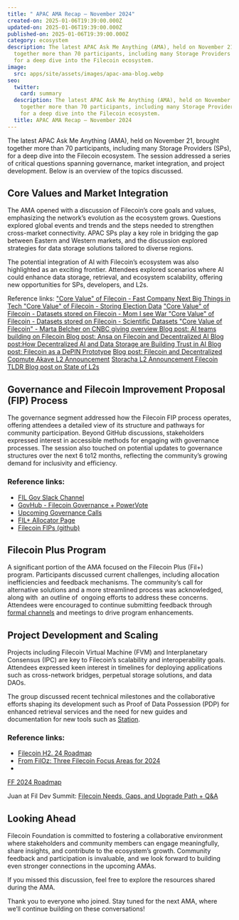 ```yaml
---
title: " APAC AMA Recap – November 2024"
created-on: 2025-01-06T19:39:00.000Z
updated-on: 2025-01-06T19:39:00.000Z
published-on: 2025-01-06T19:39:00.000Z
category: ecosystem
description: The latest APAC Ask Me Anything (AMA), held on November 21, brought
  together more than 70 participants, including many Storage Providers (SPs),
  for a deep dive into the Filecoin ecosystem.
image:
  src: apps/site/assets/images/apac-ama-blog.webp
seo:
  twitter:
    card: summary
  description: The latest APAC Ask Me Anything (AMA), held on November 21, brought
    together more than 70 participants, including many Storage Providers (SPs),
    for a deep dive into the Filecoin ecosystem.
  title: APAC AMA Recap – November 2024
---
```

The latest APAC Ask Me Anything (AMA), held on November 21, brought together more than 70 participants, including many Storage Providers (SPs), for a deep dive into the Filecoin ecosystem. The session addressed a series of critical questions spanning governance, market integration, and project development. Below is an overview of the topics discussed.

## Core Values and Market Integration

The AMA opened with a discussion of Filecoin’s core goals and values, emphasizing the network’s evolution as the ecosystem grows. Questions explored global events and trends and the steps needed to strengthen cross-market connectivity. APAC SPs play a key role in bridging the gap between Eastern and Western markets, and the discussion explored strategies for data storage solutions tailored to diverse regions.

The potential integration of AI with Filecoin’s ecosystem was also highlighted as an exciting frontier. Attendees explored scenarios where AI could enhance data storage, retrieval, and ecosystem scalability, offering new opportunities for SPs, developers, and L2s.

Reference links:
["Core Value" of Filecoin - Fast Company Next Big Things in Tech
](https://www.fastcompany.com/91207410/fast-company-next-big-things-ai-data-2024)["Core Value" of Filecoin - Storing Election Data](https://cryptonews.com/news/benefits-of-storing-election-data-on-decentralized-databases/) 
["Core Value" of Filecoin - Datasets stored on Filecoin - Mom I see War 
](https://x.com/FilFoundation/status/1847367452981940561)["Core Value" of Filecoin - Datasets stored on Filecoin - Scientific Datasets 
](https://x.com/FilFoundation/status/1852064252149768670)["Core Value of Filecoin" - Marta Belcher on CNBC giving overview 
](https://www.cnbc.com/video/2024/11/05/bitcoin-jumps-to-70000-investors-await-election-results-crypto-world.html)[Blog post: AI teams building on Filecoin 
](https://www.fil.org/blog/leading-ai-projects-choose-filecoin-to-advance-ai-marking-the-networks-leading-role-as-depin-backbone-for-ai)[Blog post: Ansa on Filecoin and Decentralized AI 
](https://filecointldr.io/article/from-storage-to-intelligence-exploring-filecoins-role-in-the-ai-ecosystem)[Blog post:How Decentralized AI and Data Storage are Building Trust in AI
](https://www.fil.org/blog/how-decentralized-ai-and-data-storage-is-building-trust-in-ai)[Blog post: Filecoin as a DePIN Prototype](https://www.fil.org/blog/filecoin-as-a-depin-prototype) 
[Blog post: Filecoin and Decentralized Copmute 
](https://www.fil.org/blog/unleashing-the-power-of-decentralized-compute-with-filecoin)[Akave L2 Announcement](https://www.fil.org/blog/filecoin-ecosystem-teams-unveil-l2s) 
[Storacha L2 Announcement
](https://www.fil.org/blog/filecoin-ecosystem-teams-unveil-l2s)[Filecoin TLDR Blog post on State of L2s](https://filecointldr.io/article/state-of-l2s-on-filecoin) 

## Governance and Filecoin Improvement Proposal (FIP) Process

The governance segment addressed how the Filecoin FIP process operates, offering attendees a detailed view of its structure and pathways for community participation. Beyond GitHub discussions, stakeholders expressed interest in accessible methods for engaging with governance processes. The session also touched on potential updates to governance structures over the next 6 to12 months, reflecting the community’s growing demand for inclusivity and efficiency.

### Reference links:

* [FIL Gov Slack Channel](https://filecoinproject.slack.com/?redir=%2Farchives%2FC0535S9TUUF%3Fname%3DC0535S9TUUF)
* [GovHub - Filecoin Governance + PowerVote](https://www.fil.org/governance/govhub) 
* [Upcoming Governance Calls](https://www.fil.org/governance) 
* [FIL+ Allocator Page](https://www.fil.org/filecoin-plus/allocators)
* [Filecoin FIPs (github)](https://github.com/filecoin-project/FIPs)

## Filecoin Plus Program

A significant portion of the AMA focused on the Filecoin Plus (Fil+) program. Participants discussed current challenges, including allocation inefficiencies and feedback mechanisms. The community’s call for alternative solutions and a more streamlined process was acknowledged, along with  an outline of  ongoing efforts to address these concerns. Attendees were encouraged to continue submitting feedback through[ formal channels](https://join.slack.com/share/enQtODE5OTkxNzMxOTQxMC1lYjk5ZWY4NDNhNDE3NjM2OWMwYjViMTQzZjUwODA3ZDgzMTBhYmFjN2I3MDg5MzYwN2U2ODBlZWEyODYxNGUx) and meetings to drive program enhancements.

## Project Development and Scaling

Projects including Filecoin Virtual Machine (FVM) and Interplanetary Consensus (IPC) are key to Filecoin’s scalability and interoperability goals. Attendees expressed keen interest in timelines for deploying applications such as cross-network bridges, perpetual storage solutions, and data DAOs.

The group discussed recent technical milestones and the collaborative efforts shaping its development such as Proof of Data Possession (PDP) for enhanced retrieval services and the need for new guides and documentation for new tools such as [Station](https://docs.filstation.app/).

### Reference links:

* [Filecoin H2. 24 Roadmap](https://www.bitget.com/news/detail/12560604235518) 
* [From FilOz: Three Filecoin Focus Areas for 2024 ](https://www.fil.org/digest/storage-is-just-the-start-three-focus-areas-for-the-filecoin-network-in-2024)
* [](https://www.fil.org/digest/storage-is-just-the-start-three-focus-areas-for-the-filecoin-network-in-2024)

 [FF 2024 Roadmap ](https://www.fil.org/blog/driving-widespread-filecoin-adoption-key-initiatives-and-community-involvement-in-2024)

[](https://www.fil.org/blog/driving-widespread-filecoin-adoption-key-initiatives-and-community-involvement-in-2024)Juan at Fil Dev Summit: [Filecoin Needs, Gaps, and Upgrade Path + Q&A](<>) 



## Looking Ahead

Filecoin Foundation is committed to fostering a collaborative environment where stakeholders and community members can engage meaningfully, share insights, and contribute to the ecosystem’s growth. Community  feedback and participation is invaluable, and we look forward to building even stronger connections in the upcoming AMAs.

If you missed this discussion, feel free to explore the resources shared during the AMA.

Thank you to everyone who joined. Stay tuned for the next AMA, where we’ll continue building on these conversations!
